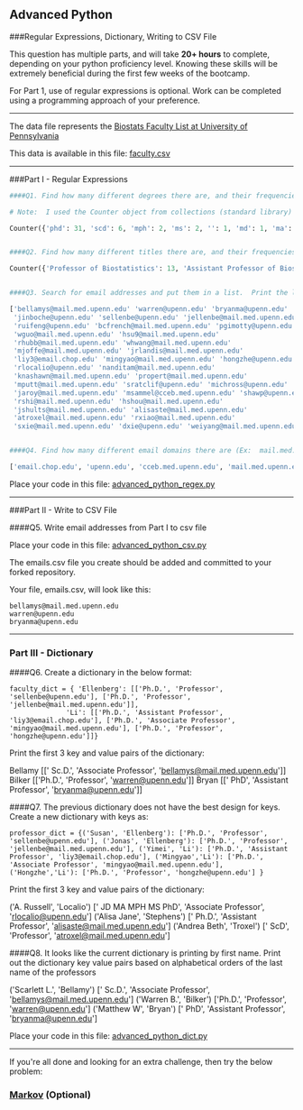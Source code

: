 ## Advanced Python    

###Regular Expressions, Dictionary, Writing to CSV File  

This question has multiple parts, and will take **20+ hours** to complete, depending on your python proficiency level.  Knowing these skills will be extremely beneficial during the first few weeks of the bootcamp.

For Part 1, use of regular expressions is optional.  Work can be completed using a programming approach of your preference. 

---

The data file represents the [Biostats Faculty List at University of Pennsylvania](http://www.med.upenn.edu/cceb/biostat/faculty.shtml)

This data is available in this file:  [faculty.csv](python/faculty.csv)

--- 

###Part I - Regular Expressions  



```py
####Q1. Find how many different degrees there are, and their frequencies: Ex:  PhD, ScD, MD, MPH, BSEd, MS, JD, etc.

# Note:  I used the Counter object from collections (standard library)

Counter({'phd': 31, 'scd': 6, 'mph': 2, 'ms': 2, '': 1, 'md': 1, 'ma': 1, 'bsed': 1, 'jd': 1})


####Q2. Find how many different titles there are, and their frequencies:  Ex:  Assistant Professor, Professor

Counter({'Professor of Biostatistics': 13, 'Assistant Professor of Biostatistics': 12, 'Associate Professor of Biostatistics': 12})


####Q3. Search for email addresses and put them in a list.  Print the list of email addresses.

['bellamys@mail.med.upenn.edu' 'warren@upenn.edu' 'bryanma@upenn.edu'
 'jinboche@upenn.edu' 'sellenbe@upenn.edu' 'jellenbe@mail.med.upenn.edu'
 'ruifeng@upenn.edu' 'bcfrench@mail.med.upenn.edu' 'pgimotty@upenn.edu'
 'wguo@mail.med.upenn.edu' 'hsu9@mail.med.upenn.edu'
 'rhubb@mail.med.upenn.edu' 'whwang@mail.med.upenn.edu'
 'mjoffe@mail.med.upenn.edu' 'jrlandis@mail.med.upenn.edu'
 'liy3@email.chop.edu' 'mingyao@mail.med.upenn.edu' 'hongzhe@upenn.edu'
 'rlocalio@upenn.edu' 'nanditam@mail.med.upenn.edu'
 'knashawn@mail.med.upenn.edu' 'propert@mail.med.upenn.edu'
 'mputt@mail.med.upenn.edu' 'sratclif@upenn.edu' 'michross@upenn.edu'
 'jaroy@mail.med.upenn.edu' 'msammel@cceb.med.upenn.edu' 'shawp@upenn.edu'
 'rshi@mail.med.upenn.edu' 'hshou@mail.med.upenn.edu'
 'jshults@mail.med.upenn.edu' 'alisaste@mail.med.upenn.edu'
 'atroxel@mail.med.upenn.edu' 'rxiao@mail.med.upenn.edu'
 'sxie@mail.med.upenn.edu' 'dxie@upenn.edu' 'weiyang@mail.med.upenn.edu']


####Q4. Find how many different email domains there are (Ex:  mail.med.upenn.edu, upenn.edu, email.chop.edu, etc.).  Print the list of unique email domains.

['email.chop.edu', 'upenn.edu', 'cceb.med.upenn.edu', 'mail.med.upenn.edu']
```

Place your code in this file: [advanced_python_regex.py](python/advanced_python_regex.py)

---

###Part II - Write to CSV File

####Q5.  Write email addresses from Part I to csv file

Place your code in this file: [advanced_python_csv.py](python/advanced_python_csv.py)

The emails.csv file you create should be added and committed to your forked repository.

Your file, emails.csv, will look like this:
```
bellamys@mail.med.upenn.edu
warren@upenn.edu
bryanma@upenn.edu
```

---

### Part III - Dictionary

####Q6.  Create a dictionary in the below format:
```
faculty_dict = { 'Ellenberg': [['Ph.D.', 'Professor', 'sellenbe@upenn.edu'], ['Ph.D.', 'Professor', 'jellenbe@mail.med.upenn.edu']],
              'Li': [['Ph.D.', 'Assistant Professor', 'liy3@email.chop.edu'], ['Ph.D.', 'Associate Professor', 'mingyao@mail.med.upenn.edu'], ['Ph.D.', 'Professor', 'hongzhe@upenn.edu']]}
```
Print the first 3 key and value pairs of the dictionary:

Bellamy [[' Sc.D.', 'Associate Professor', 'bellamys@mail.med.upenn.edu']]
Bilker [['Ph.D.', 'Professor', 'warren@upenn.edu']]
Bryan [[' PhD', 'Assistant Professor', 'bryanma@upenn.edu']]


####Q7.  The previous dictionary does not have the best design for keys.  Create a new dictionary with keys as:

```
professor_dict = {('Susan', 'Ellenberg'): ['Ph.D.', 'Professor', 'sellenbe@upenn.edu'], ('Jonas', 'Ellenberg'): ['Ph.D.', 'Professor', 'jellenbe@mail.med.upenn.edu'], ('Yimei', 'Li'): ['Ph.D.', 'Assistant Professor', 'liy3@email.chop.edu'], ('Mingyao','Li'): ['Ph.D.', 'Associate Professor', 'mingyao@mail.med.upenn.edu'], ('Hongzhe','Li'): ['Ph.D.', 'Professor', 'hongzhe@upenn.edu'] }
```

Print the first 3 key and value pairs of the dictionary:

('A. Russell', 'Localio') [' JD MA MPH MS PhD', 'Associate Professor', 'rlocalio@upenn.edu']
('Alisa Jane', 'Stephens') [' Ph.D.', 'Assistant Professor', 'alisaste@mail.med.upenn.edu']
('Andrea Beth', 'Troxel') [' ScD', 'Professor', 'atroxel@mail.med.upenn.edu']

####Q8.  It looks like the current dictionary is printing by first name.  Print out the dictionary key value pairs based on alphabetical orders of the last name of the professors

('Scarlett L.', 'Bellamy') [' Sc.D.', 'Associate Professor', 'bellamys@mail.med.upenn.edu']
('Warren B.', 'Bilker') ['Ph.D.', 'Professor', 'warren@upenn.edu']
('Matthew W', 'Bryan') [' PhD', 'Assistant Professor', 'bryanma@upenn.edu']

Place your code in this file: [advanced_python_dict.py](python/advanced_python_dict.py)

--- 

If you're all done and looking for an extra challenge, then try the below problem:  

### [Markov](python/markov.py) (Optional)

